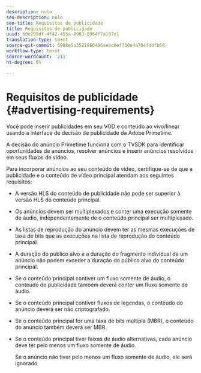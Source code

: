 ```yaml
---
description: nulo
seo-description: nulo
seo-title: Requisitos de publicidade
title: Requisitos de publicidade
uuid: 60e299df-4f42-455a-8983-8964f7a197e1
translation-type: tm+mt
source-git-commit: 5908e5a3521966496aeec0ef730e4a704fddfb68
workflow-type: tm+mt
source-wordcount: '211'
ht-degree: 0%

---
```



# Requisitos de publicidade {#advertising-requirements}

Você pode inserir publicidades em seu VOD e conteúdo ao vivo/linear usando a interface de decisão de publicidade da Adobe Primetime.

A decisão do anúncio Primetime funciona com o TVSDK para identificar oportunidades de anúncios, resolver anúncios e inserir anúncios resolvidos em seus fluxos de vídeo.

Para incorporar anúncios ao seu conteúdo de vídeo, certifique-se de que a publicidade e o conteúdo de vídeo principal atendam aos seguintes requisitos:

* A versão HLS do conteúdo de publicidade não pode ser superior à versão HLS do conteúdo principal.
* Os anúncios devem ser multiplexados e conter uma execução somente de áudio, independentemente de o conteúdo principal ser multiplexado.
* As listas de reprodução do anúncio devem ter as mesmas execuções de taxa de bits que as execuções na lista de reprodução do conteúdo principal.
* A duração do público alvo e a duração do fragmento individual de um anúncio não podem exceder a duração do público alvo do conteúdo principal.
* Se o conteúdo principal contiver um fluxo somente de áudio, o conteúdo de publicidade também deverá conter um fluxo somente de áudio.
* Se o conteúdo principal contiver fluxos de legendas, o conteúdo do anúncio deverá ser não criptografado.
* Se o conteúdo principal for uma taxa de bits múltipla (MBR), o conteúdo do anúncio também deverá ser MBR.
* Se o conteúdo principal tiver faixas de áudio alternativas, cada anúncio deve ter pelo menos um fluxo somente de áudio.

   Se o anúncio não tiver pelo menos um fluxo somente de áudio, ele será ignorado.